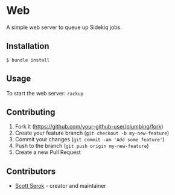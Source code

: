 # Web

A simple web server to queue up Sidekiq jobs.

## Installation

```
$ bundle install
```

## Usage

To start the web server: `rackup`

## Contributing

1. Fork it (<https://github.com/your-github-user/plumbing/fork>)
2. Create your feature branch (`git checkout -b my-new-feature`)
3. Commit your changes (`git commit -am 'Add some feature'`)
4. Push to the branch (`git push origin my-new-feature`)
5. Create a new Pull Request

## Contributors

- [Scott Serok](https://github.com/scottserok) - creator and maintainer
